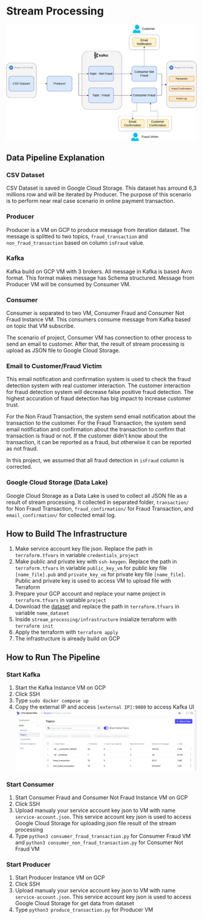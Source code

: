 # Stream Processing
![](/assets/stream/stream_infrastructure.png)
## Data Pipeline Explanation

### CSV Dataset
CSV Dataset is saved in Google Cloud Storage. This dataset has arround 6,3 millions row and will be iterated by Producer. The purpose of this scenario is to perform near real case scenario in online payment transaction.

### Producer
Producer is a VM on GCP to produce message from iteration dataset. The message is splitted to two topics, ```fraud_transaction``` and ```non_fraud_transaction``` based on column ```isFraud``` value.

### Kafka
Kafka build on GCP VM with 3 brokers. All message in Kafka is based Avro format. This format makes message has Schema structured. Message from Producer VM will be consumed by Consumer VM.

### Consumer
Consumer is separated to two VM, Consumer Fraud and Consumer Not Fraud Instance VM. This consumers consume message from Kafka based on topic that VM subscribe.<br>

The scenario of project, Consumer VM has connection to other process to send an email to customer. After that, the result of stream processing is upload as JSON file to Google Cloud Storage.

### Email to Customer/Fraud Victim
This email notification and confirmation system is used to check the fraud detection system with real customer interaction. The customer interaction for fraud detection system will decrease false positive fraud detection. The highest accuration of fraud detection has big impact to increase customer trust.<br>

For the Non Fraud Transaction, the system send email notification about the transaction to the customer. For the Fraud Transaction, the system send email notification and confirmation about the transaction to confirm that transaction is fraud or not. If the customer didn't know about the transaction, it can be reported as a fraud, but otherwise it can be reported as not fraud.<br>

In this project, we assumed that all fraud detection in ```isFraud``` column is corrected.

### Google Cloud Storage (Data Lake)
Google Cloud Storage as a Data Lake is used to collect all JSON file as a result of stream processing. It collected in separated folder, ```transaction/``` for Non Fraud Transaction, ```fraud_confirmation/``` for Fraud Transaction, and ```email_confirmation/``` for collected email log.

## How to Build The Infrastructure
1. Make service account key file json. Replace the path in ```terraform.tfvars``` in variable ```credentials_project```
2. Make public and private key with ```ssh-keygen```. Replace the path in ```terraform.tfvars``` in variable ```public_key_vm``` for public key file ```[name_file].pub``` and ```private_key_vm``` for private key file ```[name_file]```. Public and private key is used to access VM to upload file with Terraform
3. Prepare your GCP account and replace your name project in ```terraform.tfvars``` in variable ```project```
4. Download the [dataset](https://www.kaggle.com/datasets/ealaxi/paysim1) and replace the path in ```terraform.tfvars``` in variable ```name_dataset```
5. Inside ```stream_processing/infrastructure``` insialize terraform with ```terraform init```
6. Apply the terraform with ```terraform apply```
7. The infrastructure is already build on GCP

## How to Run The Pipeline
### Start Kafka
1. Start the Kafka Instance VM on GCP
2. Click SSH
3. Type ```sudo docker compose up```
4. Copy the external IP and access ```[external IP]:9080``` to access Kafka UI <br>
![](/assets/stream/kafka_ui.png)

### Start Consumer
1. Start Consumer Fraud and Consumer Not Fraud Instance VM on GCP
2. Click SSH
3. Upload manualy your service account key json to VM with name ```service-account.json```. This service account key json is used to access Google Cloud Storage for uploading json file result of the stream processing
4. Type ```python3 consumer_fraud_transaction.py``` for Consumer Fraud VM and ```python3 consumer_non_fraud_transaction.py``` for Consumer Not Fraud VM

### Start Producer
1. Start Producer Instance VM on GCP
2. Click SSH
3. Upload manualy your service account key json to VM with name ```service-account.json```. This service account key json is used to access Google Cloud Storage for get data from dataset
4. Type ```python3 produce_transaction.py``` for Producer VM
